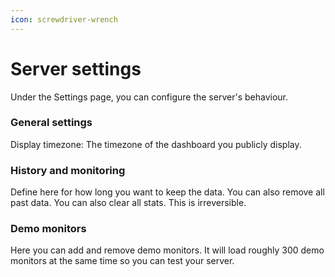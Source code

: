 ```yaml
---
icon: screwdriver-wrench
---
```


# Server settings

Under the Settings page, you can configure the server's behaviour.

### General settings

Display timezone: The timezone of the dashboard you publicly display.

### History and monitoring

Define here for how long you want to keep the data. You can also remove all past data. You can also clear all stats. This is irreversible.

### Demo monitors

Here you can add and remove demo monitors. It will load roughly 300 demo monitors at the same time so you can test your server.
